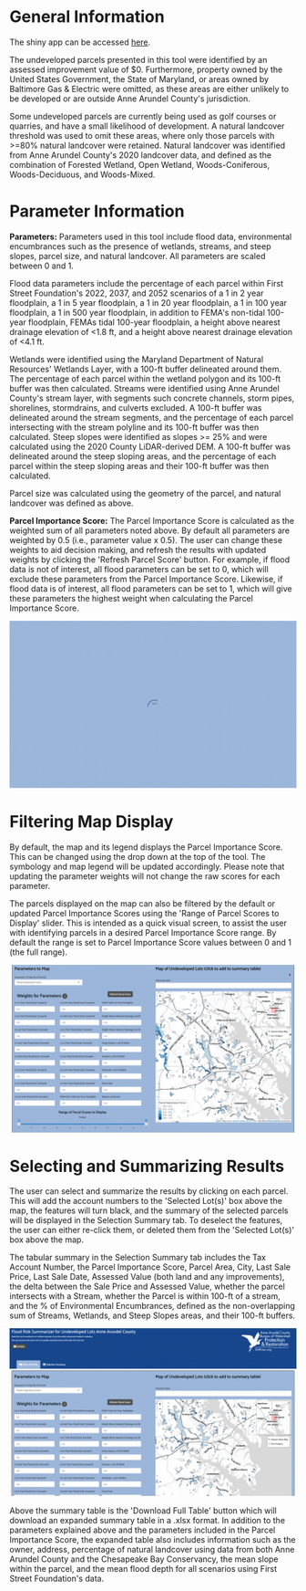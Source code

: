 # General Information

The shiny app can be accessed [here](https://jjdthompson.shinyapps.io/FloodRiskSummarizeR/).

The undeveloped parcels presented in this tool were identified by an assessed improvement value of \$0. Furthermore, property owned by the United States Government, the State of Maryland, or areas owned by Baltimore Gas & Electric were omitted, as these areas are either unlikely to be developed or are outside Anne Arundel County's jurisdiction.

Some undeveloped parcels are currently being used as golf courses or quarries, and have a small likelihood of development. A natural landcover threshold was used to omit these areas, where only those parcels with \>=80% natural landcover were retained. Natural landcover was identified from Anne Arundel County's 2020 landcover data, and defined as the combination of Forested Wetland, Open Wetland, Woods-Coniferous, Woods-Deciduous, and Woods-Mixed.

# Parameter Information

**Parameters:** Parameters used in this tool include flood data, environmental encumbrances such as the presence of wetlands, streams, and steep slopes, parcel size, and natural landcover. All parameters are scaled between 0 and 1.

Flood data parameters include the percentage of each parcel within First Street Foundation's 2022, 2037, and 2052 scenarios of a 1 in 2 year floodplain, a 1 in 5 year floodplain, a 1 in 20 year floodplain, a 1 in 100 year floodplain, a 1 in 500 year floodplain, in addition to FEMA's non-tidal 100-year floodplain, FEMAs tidal 100-year floodplain, a height above nearest drainage elevation of \<1.8 ft, and a height above nearest drainage elevation of \<4.1 ft.

Wetlands were identified using the Maryland Department of Natural Resources' Wetlands Layer, with a 100-ft buffer delineated around them. The percentage of each parcel within the wetland polygon and its 100-ft buffer was then calculated. Streams were identified using Anne Arundel County's stream layer, with segments such concrete channels, storm pipes, shorelines, stormdrains, and culverts excluded. A 100-ft buffer was delineated around the stream segments, and the percentage of each parcel intersecting with the stream polyline and its 100-ft buffer was then calculated. Steep slopes were identified as slopes \>= 25% and were calculated using the 2020 County LiDAR-derived DEM. A 100-ft buffer was delineated around the steep sloping areas, and the percentage of each parcel within the steep sloping areas and their 100-ft buffer was then calculated.

Parcel size was calculated using the geometry of the parcel, and natural landcover was defined as above.

**Parcel Importance Score:** The Parcel Importance Score is calculated as the weighted sum of all parameters noted above. By default all parameters are weighted by 0.5 (i.e., parameter value x 0.5). The user can change these weights to aid decision making, and refresh the results with updated weights by clicking the 'Refresh Parcel Score' button. For example, if flood data is not of interest, all flood parameters can be set to 0, which will exclude these parameters from the Parcel Importance Score. Likewise, if flood data is of interest, all flood parameters can be set to 1, which will give these parameters the highest weight when calculating the Parcel Importance Score.

![alt text](https://github.com/joshuajdthompson/FloodRiskSummarizeR/blob/main/FloodSummarizeRRefreshScores.gif?raw=true)

# Filtering Map Display

By default, the map and its legend displays the Parcel Importance Score. This can be changed using the drop down at the top of the tool. The symbology and map legend will be updated accordingly. Please note that updating the parameter weights will not change the raw scores for each parameter.

The parcels displayed on the map can also be filtered by the default or updated Parcel Importance Scores using the 'Range of Parcel Scores to Display' slider. This is intended as a quick visual screen, to assist the user with identifying parcels in a desired Parcel Importance Score range. By default the range is set to Parcel Importance Score values between 0 and 1 (the full range).

![alt text](https://github.com/joshuajdthompson/FloodRiskSummarizeR/blob/main/FloodSummarizeRFilterLayers.gif?raw=true)

# Selecting and Summarizing Results

The user can select and summarize the results by clicking on each parcel. This will add the account numbers to the 'Selected Lot(s)' box above the map, the features will turn black, and the summary of the selected parcels will be displayed in the Selection Summary tab. To deselect the features, the user can either re-click them, or deleted them from the 'Selected Lot(s)' box above the map.

The tabular summary in the Selection Summary tab includes the Tax Account Number, the Parcel Importance Score, Parcel Area, City, Last Sale Price, Last Sale Date, Assessed Value (both land and any improvements), the delta between the Sale Price and Assessed Value, whether the parcel intersects with a Stream, whether the Parcel is within 100-ft of a stream, and the % of Environmental Encumbrances, defined as the non-overlapping sum of Streams, Wetlands, and Steep Slopes areas, and their 100-ft buffers.

![alt text](https://github.com/joshuajdthompson/FloodRiskSummarizeR/blob/main/FloodSummarizeRSelectSummary.gif?raw=true)

Above the summary table is the 'Download Full Table' button which will download an expanded summary table in a .xlsx format. In addition to the parameters explained above and the parameters included in the Parcel Importance Score, the expanded table also includes information such as the owner, address, percentage of natural landcover using data from both Anne Arundel County and the Chesapeake Bay Conservancy, the mean slope within the parcel, and the mean flood depth for all scenarios using First Street Foundation's data.
